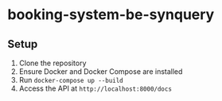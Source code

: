 # booking-system-be-synquery

## Setup
1. Clone the repository
2. Ensure Docker and Docker Compose are installed
3. Run `docker-compose up --build`
4. Access the API at `http://localhost:8000/docs`